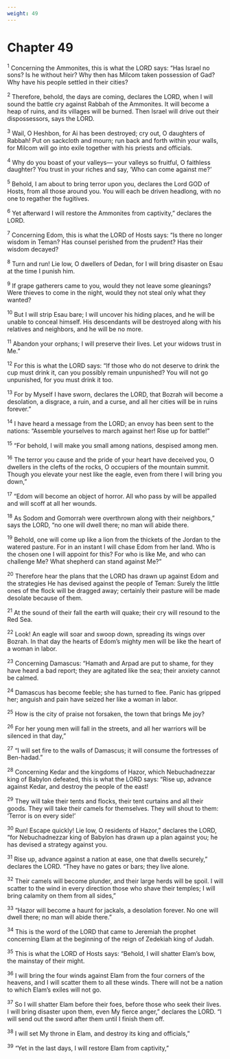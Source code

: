 ```yaml
---
weight: 49
---
```


# Chapter 49

<sup>1</sup> Concerning the Ammonites, this is what the LORD says: “Has Israel no sons? Is he without heir? Why then has Milcom taken possession of Gad? Why have his people settled in their cities? 

<sup>2</sup> Therefore, behold, the days are coming, declares the LORD, when I will sound the battle cry against Rabbah of the Ammonites. It will become a heap of ruins, and its villages will be burned. Then Israel will drive out their dispossessors, says the LORD. 

<sup>3</sup> Wail, O Heshbon, for Ai has been destroyed; cry out, O daughters of Rabbah! Put on sackcloth and mourn; run back and forth within your walls, for Milcom will go into exile together with his priests and officials. 

<sup>4</sup> Why do you boast of your valleys— your valleys so fruitful, O faithless daughter? You trust in your riches and say, ‘Who can come against me?’ 

<sup>5</sup> Behold, I am about to bring terror upon you, declares the Lord GOD of Hosts, from all those around you. You will each be driven headlong, with no one to regather the fugitives. 

<sup>6</sup> Yet afterward I will restore the Ammonites from captivity,” declares the LORD. 

<sup>7</sup> Concerning Edom, this is what the LORD of Hosts says: “Is there no longer wisdom in Teman? Has counsel perished from the prudent? Has their wisdom decayed? 

<sup>8</sup> Turn and run! Lie low, O dwellers of Dedan, for I will bring disaster on Esau at the time I punish him. 

<sup>9</sup> If grape gatherers came to you, would they not leave some gleanings? Were thieves to come in the night, would they not steal only what they wanted? 

<sup>10</sup> But I will strip Esau bare; I will uncover his hiding places, and he will be unable to conceal himself. His descendants will be destroyed along with his relatives and neighbors, and he will be no more. 

<sup>11</sup> Abandon your orphans; I will preserve their lives. Let your widows trust in Me.” 

<sup>12</sup> For this is what the LORD says: “If those who do not deserve to drink the cup must drink it, can you possibly remain unpunished? You will not go unpunished, for you must drink it too. 

<sup>13</sup> For by Myself I have sworn, declares the LORD, that Bozrah will become a desolation, a disgrace, a ruin, and a curse, and all her cities will be in ruins forever.” 

<sup>14</sup> I have heard a message from the LORD; an envoy has been sent to the nations: “Assemble yourselves to march against her! Rise up for battle!” 

<sup>15</sup> “For behold, I will make you small among nations, despised among men. 

<sup>16</sup> The terror you cause and the pride of your heart have deceived you, O dwellers in the clefts of the rocks, O occupiers of the mountain summit. Though you elevate your nest like the eagle, even from there I will bring you down,” 

<sup>17</sup> “Edom will become an object of horror. All who pass by will be appalled and will scoff at all her wounds. 

<sup>18</sup> As Sodom and Gomorrah were overthrown along with their neighbors,” says the LORD, “no one will dwell there; no man will abide there. 

<sup>19</sup> Behold, one will come up like a lion from the thickets of the Jordan to the watered pasture. For in an instant I will chase Edom from her land. Who is the chosen one I will appoint for this? For who is like Me, and who can challenge Me? What shepherd can stand against Me?” 

<sup>20</sup> Therefore hear the plans that the LORD has drawn up against Edom and the strategies He has devised against the people of Teman: Surely the little ones of the flock will be dragged away; certainly their pasture will be made desolate because of them. 

<sup>21</sup> At the sound of their fall the earth will quake; their cry will resound to the Red Sea. 

<sup>22</sup> Look! An eagle will soar and swoop down, spreading its wings over Bozrah. In that day the hearts of Edom’s mighty men will be like the heart of a woman in labor. 

<sup>23</sup> Concerning Damascus: “Hamath and Arpad are put to shame, for they have heard a bad report; they are agitated like the sea; their anxiety cannot be calmed. 

<sup>24</sup> Damascus has become feeble; she has turned to flee. Panic has gripped her; anguish and pain have seized her like a woman in labor. 

<sup>25</sup> How is the city of praise not forsaken, the town that brings Me joy? 

<sup>26</sup> For her young men will fall in the streets, and all her warriors will be silenced in that day,” 

<sup>27</sup> “I will set fire to the walls of Damascus; it will consume the fortresses of Ben-hadad.” 

<sup>28</sup> Concerning Kedar and the kingdoms of Hazor, which Nebuchadnezzar king of Babylon defeated, this is what the LORD says: “Rise up, advance against Kedar, and destroy the people of the east! 

<sup>29</sup> They will take their tents and flocks, their tent curtains and all their goods. They will take their camels for themselves. They will shout to them: ‘Terror is on every side!’ 

<sup>30</sup> Run! Escape quickly! Lie low, O residents of Hazor,” declares the LORD, “for Nebuchadnezzar king of Babylon has drawn up a plan against you; he has devised a strategy against you. 

<sup>31</sup> Rise up, advance against a nation at ease, one that dwells securely,” declares the LORD. “They have no gates or bars; they live alone. 

<sup>32</sup> Their camels will become plunder, and their large herds will be spoil. I will scatter to the wind in every direction those who shave their temples; I will bring calamity on them from all sides,” 

<sup>33</sup> “Hazor will become a haunt for jackals, a desolation forever. No one will dwell there; no man will abide there.” 

<sup>34</sup> This is the word of the LORD that came to Jeremiah the prophet concerning Elam at the beginning of the reign of Zedekiah king of Judah. 

<sup>35</sup> This is what the LORD of Hosts says: “Behold, I will shatter Elam’s bow, the mainstay of their might. 

<sup>36</sup> I will bring the four winds against Elam from the four corners of the heavens, and I will scatter them to all these winds. There will not be a nation to which Elam’s exiles will not go. 

<sup>37</sup> So I will shatter Elam before their foes, before those who seek their lives. I will bring disaster upon them, even My fierce anger,” declares the LORD. “I will send out the sword after them until I finish them off. 

<sup>38</sup> I will set My throne in Elam, and destroy its king and officials,” 

<sup>39</sup> “Yet in the last days, I will restore Elam from captivity,” 


